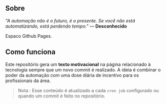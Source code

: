 ##  Sobre

_"A automação não é o futuro, é o presente. Se você não está automatizando, está perdendo tempo."_ — **Desconhecido**

Espaco Github Pages.

##  Como funciona

Este repositório gera um  **texto motivacional**  na página relacionado à tecnologia sempre que um novo commit é realizado. 
A ideia é combinar o poder da automação com uma dose diária de incentivo para os profissionais da área.

> Nota : Esse conteúdo é atualizado a cada `cron job` configurado ou quando um commit é feito no repositório.
